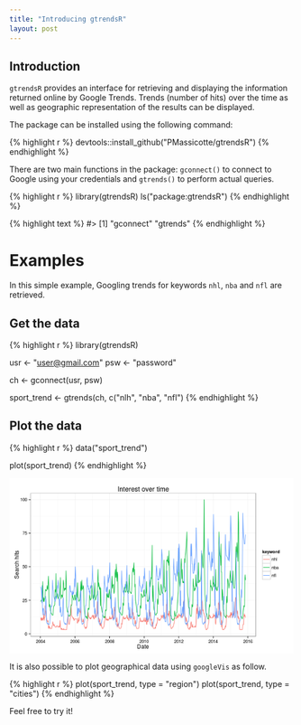 ```yaml
---
title: "Introducing gtrendsR"
layout: post
---
```




## Introduction

`gtrendsR` provides an interface for retrieving and displaying the information returned online by Google Trends. Trends (number of hits) over the time as well as geographic representation of the results can be displayed.

The package can be installed using the following command:


{% highlight r %}
devtools::install_github("PMassicotte/gtrendsR")
{% endhighlight %}

There are two main functions in the package: `gconnect()` to connect to Google using your credentials and `gtrends()` to perform actual queries.


{% highlight r %}
library(gtrendsR)
ls("package:gtrendsR")
{% endhighlight %}



{% highlight text %}
#> [1] "gconnect" "gtrends"
{% endhighlight %}

# Examples

In this simple example, Googling trends for keywords `nhl`, `nba` and `nfl` are retrieved.

## Get the data


{% highlight r %}
library(gtrendsR)

usr <- "user@gmail.com"
psw <- "password"

ch <- gconnect(usr, psw)

sport_trend <- gtrends(ch, c("nlh", "nba", "nfl")
{% endhighlight %}

## Plot the data


{% highlight r %}
data("sport_trend")

plot(sport_trend)
{% endhighlight %}

<img src="/assets/Rfig/2015-11-17-gtrendsR/unnamed-chunk-5-1.png" title="plot of chunk unnamed-chunk-5" alt="plot of chunk unnamed-chunk-5" style="display: block; margin: auto;" />

It is also possible to plot geographical data using `googleVis` as follow.


{% highlight r %}
plot(sport_trend, type = "region")
plot(sport_trend, type = "cities")
{% endhighlight %}

Feel free to try it!
